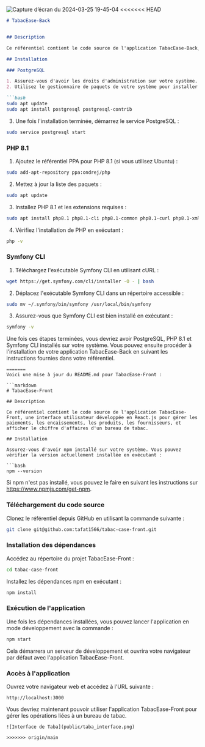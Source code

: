 ![Capture d’écran du 2024-03-25 19-45-04](https://github.com/tafat1566/tabac-case-front/assets/62217294/0c637d10-7616-4401-ab02-f0f2e8365615)
<<<<<<< HEAD
```markdown
# TabacEase-Back


## Description

Ce référentiel contient le code source de l'application TabacEase-Back, une API développée en Symfony pour gérer les paiements, les encaissements, les produits, les fournisseurs, et calculer le chiffre d'affaires d'un bureau de tabac.

## Installation

### PostgreSQL

1. Assurez-vous d'avoir les droits d'administration sur votre système.
2. Utilisez le gestionnaire de paquets de votre système pour installer PostgreSQL. Par exemple, sur Ubuntu, vous pouvez exécuter :

```bash
sudo apt update
sudo apt install postgresql postgresql-contrib
```

3. Une fois l'installation terminée, démarrez le service PostgreSQL :

```bash
sudo service postgresql start
```

### PHP 8.1

1. Ajoutez le référentiel PPA pour PHP 8.1 (si vous utilisez Ubuntu) :

```bash
sudo add-apt-repository ppa:ondrej/php
```

2. Mettez à jour la liste des paquets :

```bash
sudo apt update
```

3. Installez PHP 8.1 et les extensions requises :

```bash
sudo apt install php8.1 php8.1-cli php8.1-common php8.1-curl php8.1-xml php8.1-mbstring php8.1-pgsql
```

4. Vérifiez l'installation de PHP en exécutant :

```bash
php -v
```

### Symfony CLI

1. Téléchargez l'exécutable Symfony CLI en utilisant cURL :

```bash
wget https://get.symfony.com/cli/installer -O - | bash
```

2. Déplacez l'exécutable Symfony CLI dans un répertoire accessible :

```bash
sudo mv ~/.symfony/bin/symfony /usr/local/bin/symfony
```

3. Assurez-vous que Symfony CLI est bien installé en exécutant :

```bash
symfony -v
```

Une fois ces étapes terminées, vous devriez avoir PostgreSQL, PHP 8.1 et Symfony CLI installés sur votre système. Vous pouvez ensuite procéder à l'installation de votre application TabacEase-Back en suivant les instructions fournies dans votre référentiel.
```
=======
Voici une mise à jour du README.md pour TabacEase-Front :

```markdown
# TabacEase-Front

## Description

Ce référentiel contient le code source de l'application TabacEase-Front, une interface utilisateur développée en React.js pour gérer les paiements, les encaissements, les produits, les fournisseurs, et afficher le chiffre d'affaires d'un bureau de tabac.

## Installation

Assurez-vous d'avoir npm installé sur votre système. Vous pouvez vérifier la version actuellement installée en exécutant :

```bash
npm --version
```

Si npm n'est pas installé, vous pouvez le faire en suivant les instructions sur https://www.npmjs.com/get-npm.

### Téléchargement du code source

Clonez le référentiel depuis GitHub en utilisant la commande suivante :

```bash
git clone git@github.com:tafat1566/tabac-case-front.git
```

### Installation des dépendances

Accédez au répertoire du projet TabacEase-Front :

```bash
cd tabac-case-front
```

Installez les dépendances npm en exécutant :

```bash
npm install
```

### Exécution de l'application

Une fois les dépendances installées, vous pouvez lancer l'application en mode développement avec la commande :

```bash
npm start
```

Cela démarrera un serveur de développement et ouvrira votre navigateur par défaut avec l'application TabacEase-Front.

### Accès à l'application

Ouvrez votre navigateur web et accédez à l'URL suivante :

```
http://localhost:3000
```

Vous devriez maintenant pouvoir utiliser l'application TabacEase-Front pour gérer les opérations liées à un bureau de tabac.
``` 
![Interface de Taba](public/taba_interface.png)

>>>>>>> origin/main

